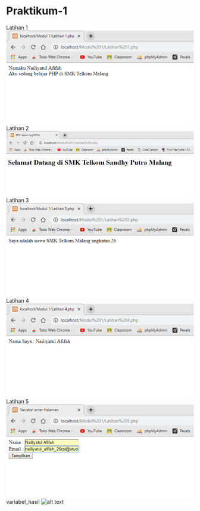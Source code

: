 # Praktikum-1
Latihan 1
![alt text](https://github.com/NailiyatulAfifah/Praktikum-1/blob/master/Latihan%201.PNG?raw=true)
Latihan 2
![alt text](https://github.com/NailiyatulAfifah/Praktikum-1/blob/master/Latihan%202.PNG?raw=true)
Latihan 3
![alt text](https://github.com/NailiyatulAfifah/Praktikum-1/blob/master/Latihan%203.PNG?raw=true)
Latihan 4
![alt text](https://github.com/NailiyatulAfifah/Praktikum-1/blob/master/Latihan%204.PNG?raw=true)
Latihan 5
![alt text](https://github.com/NailiyatulAfifah/Praktikum-1/blob/master/Latihan%205.PNG?raw=true)
variabel_hasil
![alt text](https://github.com/NailiyatulAfifah/Praktikum-1/blob/master/Latihan%20variabel_hasil.PNG?raw=true)
